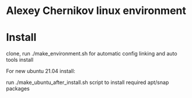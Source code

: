 # Alexey Chernikov linux environment

# Install

clone, run ./make_environment.sh for automatic config linking and auto tools install

For new ubuntu 21.04 install:

 run ./make_ubuntu_after_install.sh script to install required apt/snap packages
